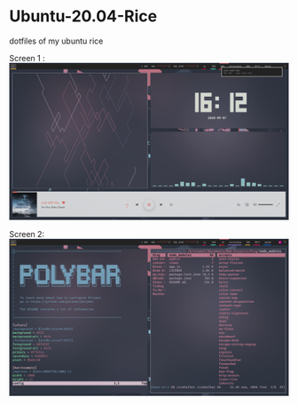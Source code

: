 # Ubuntu-20.04-Rice
dotfiles of my ubuntu rice

Screen 1 :
![screen-1](screenshots/2020-09-07_16-12.png)

Screen 2:
![screen-2](screenshots/2020-09-07_16-18.png)

